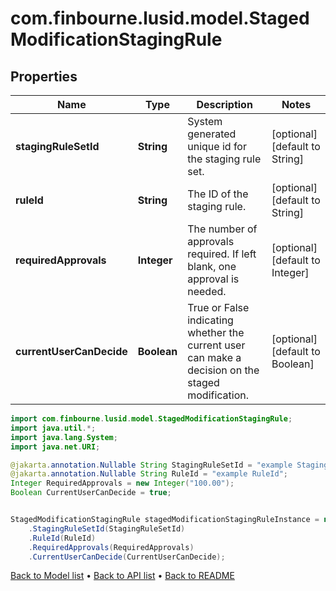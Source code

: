 # com.finbourne.lusid.model.StagedModificationStagingRule

## Properties

Name | Type | Description | Notes
------------ | ------------- | ------------- | -------------
**stagingRuleSetId** | **String** | System generated unique id for the staging rule set. | [optional] [default to String]
**ruleId** | **String** | The ID of the staging rule. | [optional] [default to String]
**requiredApprovals** | **Integer** | The number of approvals required. If left blank, one approval is needed. | [optional] [default to Integer]
**currentUserCanDecide** | **Boolean** | True or False indicating whether the current user can make a decision on the staged modification. | [optional] [default to Boolean]

```java
import com.finbourne.lusid.model.StagedModificationStagingRule;
import java.util.*;
import java.lang.System;
import java.net.URI;

@jakarta.annotation.Nullable String StagingRuleSetId = "example StagingRuleSetId";
@jakarta.annotation.Nullable String RuleId = "example RuleId";
Integer RequiredApprovals = new Integer("100.00");
Boolean CurrentUserCanDecide = true;


StagedModificationStagingRule stagedModificationStagingRuleInstance = new StagedModificationStagingRule()
    .StagingRuleSetId(StagingRuleSetId)
    .RuleId(RuleId)
    .RequiredApprovals(RequiredApprovals)
    .CurrentUserCanDecide(CurrentUserCanDecide);
```


[Back to Model list](../README.md#documentation-for-models) &#8226; [Back to API list](../README.md#documentation-for-api-endpoints) &#8226; [Back to README](../README.md)
